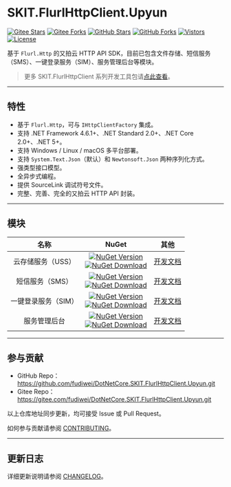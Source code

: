 ﻿# SKIT.FlurlHttpClient.Upyun

[![Gitee Stars](https://gitee.com/fudiwei/DotNetCore.SKIT.FlurlHttpClient.Upyun/badge/star.svg?title=Stars)](https://gitee.com/fudiwei/DotNetCore.SKIT.FlurlHttpClient.Upyun)
[![Gitee Forks](https://gitee.com/fudiwei/DotNetCore.SKIT.FlurlHttpClient.Upyun/badge/fork.svg?title=Forks)](https://gitee.com/fudiwei/DotNetCore.SKIT.FlurlHttpClient.Upyun)
[![GitHub Stars](https://img.shields.io/github/stars/fudiwei/DotNetCore.SKIT.FlurlHttpClient.Upyun?logo=github&label=Stars)](https://github.com/fudiwei/DotNetCore.SKIT.FlurlHttpClient.Upyun)
[![GitHub Forks](https://img.shields.io/github/forks/fudiwei/DotNetCore.SKIT.FlurlHttpClient.Upyun?logo=github&label=Forks)](https://github.com/fudiwei/DotNetCore.SKIT.FlurlHttpClient.Upyun)
[![Vistors](https://visitor-badge.laobi.icu/badge?page_id=fudiwei.DotNetCore.SKIT.FlurlHttpClient.Upyun&title=Visitors)](https://github.com/fudiwei/DotNetCore.SKIT.FlurlHttpClient.Upyun)
[![License](https://img.shields.io/github/license/fudiwei/DotNetCore.SKIT.FlurlHttpClient.Upyun?label=License)](https://mit-license.org/)

基于 `Flurl.Http` 的又拍云 HTTP API SDK，目前已包含文件存储、短信服务（SMS）、一键登录服务（SIM）、服务管理后台等模块。

> 更多 SKIT.FlurlHttpClient 系列开发工具包请[点此查看](https://github.com/fudiwei/DotNetCore.SKIT.FlurlHttpClient)。

---

## 特性

-   基于 `Flurl.Http`，可与 `IHttpClientFactory` 集成。
-   支持 .NET Framework 4.6.1+、.NET Standard 2.0+、.NET Core 2.0+、.NET 5+。
-   支持 Windows / Linux / macOS 多平台部署。
-   支持 `System.Text.Json`（默认）和 `Newtonsoft.Json` 两种序列化方式。
-   强类型接口模型。
-   全异步式编程。
-   提供 SourceLink 调试符号文件。
-   完整、完善、完全的又拍云 HTTP API 封装。

---

## 模块

|        名称         |                                                                                                                                                                                   NuGet                                                                                                                                                                                    |                 其他                 |
| :-----------------: | :------------------------------------------------------------------------------------------------------------------------------------------------------------------------------------------------------------------------------------------------------------------------------------------------------------------------------------------------------------------------: | :----------------------------------: |
|  云存储服务（USS）  |         [![NuGet Version](https://img.shields.io/nuget/v/SKIT.FlurlHttpClient.Upyun.Uss.svg?label=NuGet)](https://www.nuget.org/packages/SKIT.FlurlHttpClient.Upyun.Uss) <br> [![NuGet Download](https://img.shields.io/nuget/dt/SKIT.FlurlHttpClient.Upyun.Uss.svg?sanitize=true&label=Downloads)](https://www.nuget.org/packages/SKIT.FlurlHttpClient.Upyun.Uss)         |   [开发文档](./docs/Uss/README.md)   |
|   短信服务（SMS）   |         [![NuGet Version](https://img.shields.io/nuget/v/SKIT.FlurlHttpClient.Upyun.Sms.svg?label=NuGet)](https://www.nuget.org/packages/SKIT.FlurlHttpClient.Upyun.Sms) <br> [![NuGet Download](https://img.shields.io/nuget/dt/SKIT.FlurlHttpClient.Upyun.Sms.svg?sanitize=true&label=Downloads)](https://www.nuget.org/packages/SKIT.FlurlHttpClient.Upyun.Sms)         |   [开发文档](./docs/Sms/README.md)   |
| 一键登录服务（SIM） |         [![NuGet Version](https://img.shields.io/nuget/v/SKIT.FlurlHttpClient.Upyun.Sim.svg?label=NuGet)](https://www.nuget.org/packages/SKIT.FlurlHttpClient.Upyun.Sim) <br> [![NuGet Download](https://img.shields.io/nuget/dt/SKIT.FlurlHttpClient.Upyun.Sim.svg?sanitize=true&label=Downloads)](https://www.nuget.org/packages/SKIT.FlurlHttpClient.Upyun.Sim)         |   [开发文档](./docs/Sim/README.md)   |
|    服务管理后台     | [![NuGet Version](https://img.shields.io/nuget/v/SKIT.FlurlHttpClient.Upyun.Console.svg?label=NuGet)](https://www.nuget.org/packages/SKIT.FlurlHttpClient.Upyun.Console) <br> [![NuGet Download](https://img.shields.io/nuget/dt/SKIT.FlurlHttpClient.Upyun.Console.svg?sanitize=true&label=Downloads)](https://www.nuget.org/packages/SKIT.FlurlHttpClient.Upyun.Console) | [开发文档](./docs/Console/README.md) |

---

## 参与贡献

-   GitHub Repo：https://github.com/fudiwei/DotNetCore.SKIT.FlurlHttpClient.Upyun.git
-   Gitee Repo：https://gitee.com/fudiwei/DotNetCore.SKIT.FlurlHttpClient.Upyun.git

以上仓库地址同步更新，均可接受 Issue 或 Pull Request。

如何参与贡献请参阅 [CONTRIBUTING](./CONTRIBUTING.md)。

---

## 更新日志

详细更新说明请参阅 [CHANGELOG](./CHANGELOG.md)。
